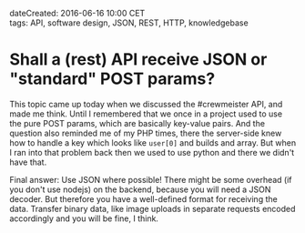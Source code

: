 dateCreated: 2016-06-16 10:00 CET  
tags: API, software design, JSON, REST, HTTP, knowledgebase    

# Shall a (rest) API receive JSON or "standard" POST params?

This topic came up today when we discussed the #crewmeister API, and made me think.
Until I remembered that we once in a project used to use the pure
POST params, which are basically key-value pairs.
And the question also reminded me of my PHP times, there
the server-side knew how to handle a key which looks like `user[0]`
and builds and array. But when I ran into that problem back then
we used to use python and there we didn't have that.

Final answer: Use JSON where possible! There might be some overhead
(if you don't use nodejs) on the backend, because you will need a
JSON decoder. But therefore you have a well-defined format for
receiving the data.
Transfer binary data, like image uploads in separate requests
encoded accordingly and you will be fine, I think.

